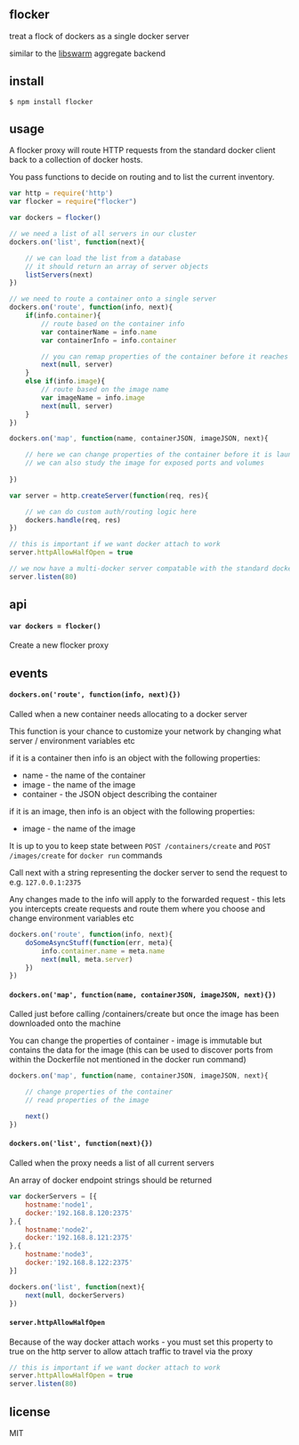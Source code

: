 flocker
-------

treat a flock of dockers as a single docker server

similar to the [libswarm](https://github.com/docker/libswarm) aggregate backend

## install

```
$ npm install flocker
```

## usage

A flocker proxy will route HTTP requests from the standard docker client back to a collection of docker hosts.

You pass functions to decide on routing and to list the current inventory.

```js
var http = require('http')
var flocker = require("flocker")

var dockers = flocker()

// we need a list of all servers in our cluster
dockers.on('list', function(next){

	// we can load the list from a database
	// it should return an array of server objects
	listServers(next)
})

// we need to route a container onto a single server
dockers.on('route', function(info, next){
	if(info.container){
		// route based on the container info
		var containerName = info.name
		var containerInfo = info.container

		// you can remap properties of the container before it reaches the docker server
		next(null, server)
	}
	else if(info.image){
		// route based on the image name
		var imageName = info.image
		next(null, server)
	}
})

dockers.on('map', function(name, containerJSON, imageJSON, next){

	// here we can change properties of the container before it is launched
	// we can also study the image for exposed ports and volumes
	
})

var server = http.createServer(function(req, res){

	// we can do custom auth/routing logic here
	dockers.handle(req, res)	
})

// this is important if we want docker attach to work
server.httpAllowHalfOpen = true

// we now have a multi-docker server compatable with the standard docker client
server.listen(80)
```

## api

#### `var dockers = flocker()`

Create a new flocker proxy

## events

#### `dockers.on('route', function(info, next){})`

Called when a new container needs allocating to a docker server

This function is your chance to customize your network by changing what server / environment variables etc

if it is a container then info is an object with the following properties:

 * name - the name of the container
 * image - the name of the image
 * container - the JSON object describing the container

if it is an image, then info is an object with the following properties:

 * image - the name of the image

It is up to you to keep state between `POST /containers/create` and `POST /images/create` for `docker run` commands

Call next with a string representing the docker server to send the request to e.g. `127.0.0.1:2375`

Any changes made to the info will apply to the forwarded request - this lets you intercepts create requests and route them where you choose and change environment variables etc

```js
dockers.on('route', function(info, next){
	doSomeAsyncStuff(function(err, meta){
		info.container.name = meta.name
		next(null, meta.server)
	})
})
```

#### `dockers.on('map', function(name, containerJSON, imageJSON, next){})`

Called just before calling /containers/create but once the image has been downloaded onto the machine

You can change the properties of container - image is immutable but contains the data for the image (this can be used to discover ports from within the Dockerfile not mentioned in the docker run command)


```js
dockers.on('map', function(name, containerJSON, imageJSON, next){

	// change properties of the container
	// read properties of the image

	next()
})
```

#### `dockers.on('list', function(next){})`

Called when the proxy needs a list of all current servers

An array of docker endpoint strings should be returned

```js
var dockerServers = [{
	hostname:'node1',
	docker:'192.168.8.120:2375'
},{
	hostname:'node2',
	docker:'192.168.8.121:2375'
},{
	hostname:'node3',
	docker:'192.168.8.122:2375'
}]

dockers.on('list', function(next){
	next(null, dockerServers)
})
```

#### `server.httpAllowHalfOpen`

Because of the way docker attach works - you must set this property to true on the http server to allow attach traffic to travel via the proxy

```js
// this is important if we want docker attach to work
server.httpAllowHalfOpen = true
server.listen(80)
```

## license

MIT